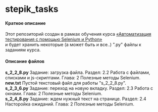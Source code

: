 # stepik_tasks

#### Краткое описание

Этот репозиторий создан в рамках обучения курса [«Автоматизация тестирования с помощью Selenium и Python»](https://stepik.org/course/575)  
и будет хранить некоторые (а может быть и все..) ".py" файлы к заданиям курса.

#### Описание файлов

**s_2_2_8.py** Задание: загрузка файла. Раздел: 2.2 Работа с файлами, списками и js-скриптами. Глава: 2 Полезные методы Selenium.  
**new.txt** Пустой текстовый файл для работы "s_2_2_8.py".  
**s_2_3_6.py** Задание: переход на новую вкладку. Раздел: 2.3 Работа с окнами. Глава: 2 Полезные методы Selenium.  
**s_2_4_8.py** Задание: ждем нужный текст на странице. Раздел: 2.4 Насторойка ожиданий. Глава: 2 Полезные методы Selenium.  
